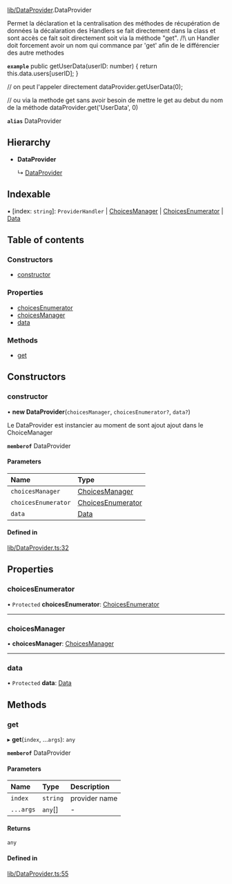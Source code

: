 [lib/DataProvider](../wiki/Module-lib/DataProvider).DataProvider

Permet la déclaration et la centralisation des méthodes de récupération de données
la décalaration des Handlers se fait directement dans la class et sont accès ce fait soit directement
soit via la méthode "get".
/!\ un Handler doit forcement avoir un nom qui commance par 'get' afin de le différencier des autre methodes

**`example`**
public getUserData(userID: number)
{
 return this.data.users[userID];
}

// on peut l'appeler directement
dataProvider.getUserData(0);

// ou via la methode get sans avoir besoin de mettre le get au debut du nom de la méthode
dataProvider.get('UserData', 0)

**`alias`** DataProvider

## Hierarchy

- **DataProvider**

  ↳ [DataProvider](../wiki/Class-DataProvider)

## Indexable

▪ [index: `string`]: `ProviderHandler` \| [ChoicesManager](../wiki/Class-ChoicesManager) \| [ChoicesEnumerator](../wiki/Class-ChoicesEnumerator) \| [Data](../wiki/Module-lib/Configurator#data)

## Table of contents

### Constructors

- [constructor](../wiki/Class-DataProvider#constructor)

### Properties

- [choicesEnumerator](../wiki/Class-DataProvider#choicesenumerator)
- [choicesManager](../wiki/Class-DataProvider#choicesmanager)
- [data](../wiki/Class-DataProvider#data)

### Methods

- [get](../wiki/Class-DataProvider#get)

## Constructors

### constructor

• **new DataProvider**(`choicesManager`, `choicesEnumerator?`, `data?`)

Le DataProvider est instancier au moment de sont ajout ajout dans le ChoiceManager

**`memberof`** DataProvider

#### Parameters

| Name | Type |
| :------ | :------ |
| `choicesManager` | [ChoicesManager](../wiki/Class-ChoicesManager) |
| `choicesEnumerator` | [ChoicesEnumerator](../wiki/Class-ChoicesEnumerator) |
| `data` | [Data](../wiki/Module-lib/Configurator#data) |

#### Defined in

[lib/DataProvider.ts:32](https://github.com/P0ulpy/Configurateur-OakAddins/blob/74cfff5/src/lib/DataProvider.ts#L32)

## Properties

### choicesEnumerator

• `Protected` **choicesEnumerator**: [ChoicesEnumerator](../wiki/Class-ChoicesEnumerator)

___

### choicesManager

• **choicesManager**: [ChoicesManager](../wiki/Class-ChoicesManager)

___

### data

• `Protected` **data**: [Data](../wiki/Module-lib/Configurator#data)

## Methods

### get

▸ **get**(`index`, ...`args`): `any`

**`memberof`** DataProvider

#### Parameters

| Name | Type | Description |
| :------ | :------ | :------ |
| `index` | `string` | provider name |
| `...args` | `any`[] | - |

#### Returns

`any`

#### Defined in

[lib/DataProvider.ts:55](https://github.com/P0ulpy/Configurateur-OakAddins/blob/74cfff5/src/lib/DataProvider.ts#L55)
